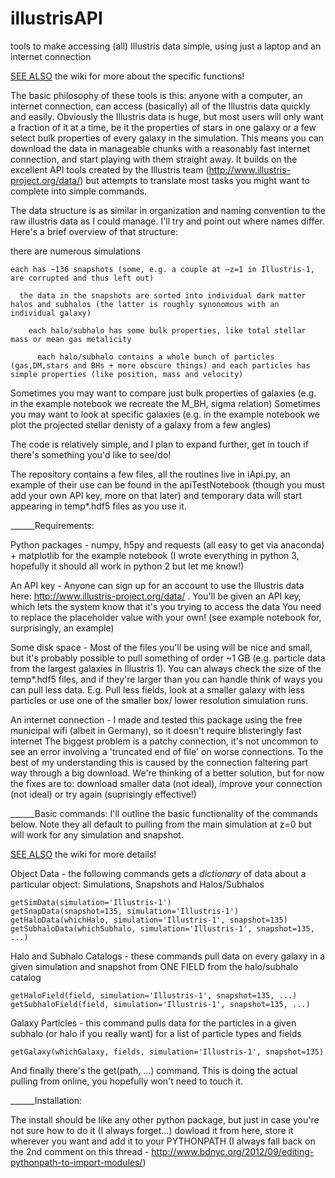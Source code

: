 # illustrisAPI
tools to make accessing (all) Illustris data simple, using just a laptop and an internet connection

[SEE ALSO](https://github.com/zpenoyre/illustrisAPI/wiki) the wiki for more about the specific functions!

The basic philosophy of these tools is this:
  anyone with a computer, an internet connection, can access (basically) all of the Illustris data quickly and easily.
Obviously the Illustris data is huge, but most users will only want a fraction of it at a time, be it the properties of stars in one galaxy or a few select bulk properties of every galaxy in the simulation.
This means you can download the data in manageable chunks with a reasonably fast internet connection, and start playing with them straight away.
It builds on the excellent API tools created by the Illustris team (http://www.illustris-project.org/data/) but attempts to translate most tasks you might want to complete into simple commands.

The data structure is as similar in organization and naming convention to the raw illustris data as I could manage. I'll try and point out where names differ. Here's a brief overview of that structure:

  there are numerous simulations
  
    each has ~136 snapshots (some, e.g. a couple at ~z=1 in Illustris-1, are corrupted and thus left out)
    
      the data in the snapshots are sorted into individual dark matter halos and subhalos (the latter is roughly synonomous with an individual galaxy)
      
        each halo/subhalo has some bulk properties, like total stellar mass or mean gas metalicity
        
          each halo/subhalo contains a whole bunch of particles (gas,DM,stars and BHs + more obscure things) and each particles has simple properties (like position, mass and velocity)

Sometimes you may want to compare just bulk properties of galaxies (e.g. in the example notebook we recreate the M_BH, sigma relation)
Sometimes you may want to look at specific galaxies (e.g. in the example notebook we plot the projected stellar denisty of a galaxy from a few angles)

The code is relatively simple, and I plan to expand further, get in touch if there's something you'd like to see/do!

The repository contains a few files, all the routines live in iApi.py, an example of their use can be found in the apiTestNotebook (though you must add your own API key, more on that later) and temporary data will start appearing in temp*.hdf5 files as you use it.

______Requirements:

Python packages - numpy, h5py and requests (all easy to get via anaconda) + matplotlib for the example notebook
    (I wrote everything in python 3, hopefully it should all work in python 2 but let me know!)

An API key - Anyone can sign up for an account to use the Illustris data here: http://www.illustris-project.org/data/ .
    You'll be given an API key, which lets the system know that it's you trying to access the data
    You need to replace the placeholder value with your own! (see example notebook for, surprisingly, an example)

Some disk space - Most of the files you'll be using will be nice and small, but it's probably possible to pull something of order ~1 GB (e.g. particle data from the largest galaxies in Illustris 1). 
    You can always check the size of the temp*.hdf5 files, and if they're larger than you can handle think of ways you can pull less data.
    E.g. Pull less fields, look at a smaller galaxy with less particles or use one of the smaller box/ lower resolution simulation runs.

An internet connection - I made and tested this package using the free municipal wifi (albeit in Germany), so it doesn't require blisteringly fast internet
    The biggest problem is a patchy connection, it's not uncommon to see an error involving a 'truncated end of file' on worse connections.
    To the best of my understanding this is caused by the connection faltering part way through a big download.
    We're thinking of a better solution, but for now the fixes are to: download smaller data (not ideal), improve your connection (not ideal) or try again (suprisingly effective!)


______Basic commands:
I'll outline the basic functionality of the commands below. Note they all default to pulling from the main simulation at z=0 but will work for any simulation and snapshot.

[SEE ALSO](https://github.com/zpenoyre/illustrisAPI/wiki) the wiki for more details!
  
  Object Data - the following commands gets a *dictionary* of data about a particular object: Simulations, Snapshots and Halos/Subhalos
  
    getSimData(simulation='Illustris-1') 
    getSnapData(snapshot=135, simulation='Illustris-1')
    getHaloData(whichHalo, simulation='Illustris-1', snapshot=135)
    getSubhaloData(whichSubhalo, simulation='Illustris-1', snapshot=135, ...)
    
  Halo and Subhalo Catalogs - these commands pull data on every galaxy in a given simulation and snapshot from ONE FIELD from the halo/subhalo catalog
  
    getHaloField(field, simulation='Illustris-1', snapshot=135, ...)
    getSubhaloField(field, simulation='Illustris-1', snapshot=135, ...)
    
  Galaxy Particles - this command pulls data for the particles in a given subhalo (or halo if you really want) for a list of particle types and fields
  
    getGalaxy(whichGalaxy, fields, simulation='Illustris-1', snapshot=135)
    
  And finally there's the get(path, ...) command. This is doing the actual pulling from online, you hopefully won't need to touch it.
    
______Installation:
      
The install should be like any other python package, but just in case you're not sure how to do it (I always forget...) dowload it from here, store it wherever you want and add it to your PYTHONPATH (I always fall back on the 2nd comment on this thread - http://www.bdnyc.org/2012/09/editing-pythonpath-to-import-modules/)
